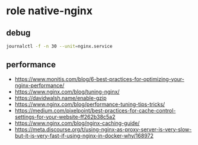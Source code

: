 # role native-nginx

## debug
```bash 
journalctl -f -n 30 --unit=nginx.service
```
## performance
- https://www.monitis.com/blog/6-best-practices-for-optimizing-your-nginx-performance/
- https://www.nginx.com/blog/tuning-nginx/
- https://davidwalsh.name/enable-gzip
- https://www.nginx.com/blog/performance-tuning-tips-tricks/
- https://medium.com/pixelpoint/best-practices-for-cache-control-settings-for-your-website-ff262b38c5a2
- https://www.nginx.com/blog/nginx-caching-guide/
- https://meta.discourse.org/t/using-nginx-as-proxy-server-is-very-slow-but-it-is-very-fast-if-using-nginx-in-docker-why/168972
